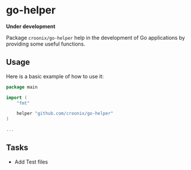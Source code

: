 # go-helper

**Under development**

Package `croonix/go-helper` help in the development of Go applications by providing some useful functions.

## Usage

Here is a basic example of how to use it:

```go
package main

import (
	"fmt"

	helper "github.com/croonix/go-helper"
)

...
```

## Tasks
- Add Test files